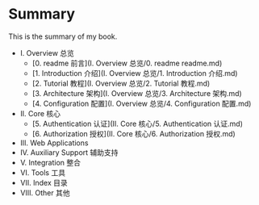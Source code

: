 # Summary


This is the summary of my book.

* I. Overview 总览
    * [0. readme 前言](I. Overview 总览/0. readme readme.md)
    * [1. Introduction 介绍](I. Overview 总览/1. Introduction 介绍.md) 
    * [2. Tutorial 教程](I. Overview 总览/2. Tutorial 教程.md) 
    * [3. Architecture 架构](I. Overview 总览/3. Architecture 架构.md) 
    * [4. Configuration 配置](I. Overview 总览/4. Configuration 配置.md) 
* II. Core 核心
    * [5. Authentication 认证](II. Core 核心/5. Authentication 认证.md) 
    * [6. Authorization 授权](II. Core 核心/6. Authorization 授权.md) 
* III. Web Applications
* IV. Auxiliary Support 辅助支持
* V. Integration 整合
* VI. Tools 工具
* VII. Index 目录
* VIII. Other 其他
